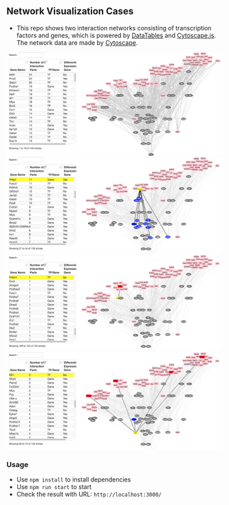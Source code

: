 ## Network Visualization Cases
- This repo shows two interaction networks consisting of transcription factors and genes, which is powered by [DataTables](https://datatables.net/) and [Cytoscape.js](http://js.cytoscape.org/). The network data are made by [Cytoscape](http://www.cytoscape.org/). 

![alt](./data/screenshot_1.png)
![alt](./data/screenshot_2.png)
![alt](./data/screenshot_3.png)
![alt](./data/screenshot_4.png)

### Usage
- Use `npm install` to install dependencies
- Use `npm run start` to start
- Check the result with URL: `http://localhost:3000/`

